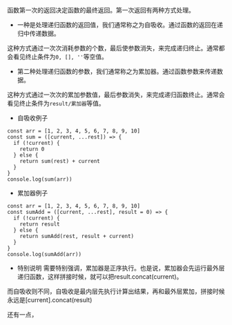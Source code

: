 函数第一次的返回决定函数的最终返回。第一次返回有两种方式处理。

- 一种是处理递归函数的返回值，我们通常称之为自吸收。通过函数的返回在递归中传递数据。

这种方式通过一次次消耗参数的个数，最后使参数消失，来完成递归终止。通常都会看见终止条件为`0, [], ''`等空值。

- 第二种处理递归函数的参数，我们通常称之为累加器。通过函数参数来传递数据。

这种方式通过一次次的累加参数值，最后参数消失，来完成递归函数终止。通常会看见终止条件为`result/累加器`等值。

- 自吸收例子
```
const arr = [1, 2, 3, 4, 5, 6, 7, 8, 9, 10]
const sum = ([current, ...rest]) => {
  if (!current) {
    return 0
  } else {
    return sum(rest) + current
  }
}
console.log(sum(arr))
```

- 累加器例子
```
const arr = [1, 2, 3, 4, 5, 6, 7, 8, 9, 10]
const sumAdd = ([current, ...rest], result = 0) => {
  if (!current) {
    return result
  } else {
    return sumAdd(rest, result + current)
  }
}
console.log(sumAdd(arr))
```

- 特别说明
需要特别强调，累加器是正序执行。也是说，累加器会先运行最外层递归函数，这样拼接时候，就可以把result.concat(current)。

而自吸收则不同，自吸收是最内层先执行计算出结果，再和最外层累加，拼接时候永远是[current].concat(result)

还有一点，
